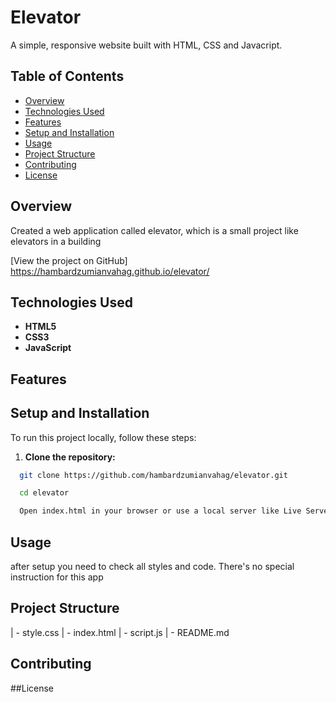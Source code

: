 # Elevator 

A simple, responsive website built with HTML, CSS and Javacript.

## Table of Contents

- [Overview](#overview)
- [Technologies Used](#technologies-used)
- [Features](#features)
- [Setup and Installation](#setup-and-installation)
- [Usage](#usage)
- [Project Structure](#project-structure)
- [Contributing](#contributing)
- [License](#license)

## Overview

Created a web application called elevator, which is a small project like elevators in a building

[View the project on GitHub] https://hambardzumianvahag.github.io/elevator/

## Technologies Used

- **HTML5**
- **CSS3** 
- **JavaScript** 

## Features


## Setup and Installation

To run this project locally, follow these steps:

1. **Clone the repository:**

 ```bash
   git clone https://github.com/hambardzumianvahag/elevator.git

   cd elevator

   Open index.html in your browser or use a local server like Live Server for development.

```

## Usage

after setup you need to check all styles and code. There's no special instruction for this app

## Project Structure

| - style.css
| - index.html
| - script.js
| - README.md

## Contributing

##License